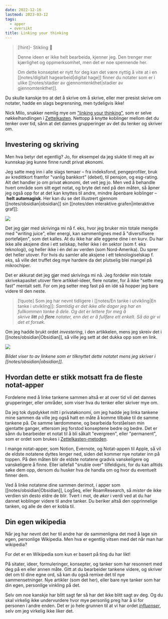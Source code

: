 ```yaml
---
date: 2022-12-16
lastmod: 2023-03-12
tags:
  - apper
  - oversikt
title: Linking your thinking
---
```

> [!hint]- Stikling 🌿
>
> Denne ideen er ikke helt bearbeida, kjenner jeg. Den trenger mer kjærlighet og oppmerksomhet, men det er noe spennende her.
> 
> Om dette konseptet er nytt for deg kan det være nyttig å vite at i en [[notes/digitalt hagearbeid|digital hage]] finner du notater som er i ulike [[notes/stadier av gjennomtenkthet|stadier av gjennomtenkthet]].

Du skulle kanskje tro at det å skrive om å skrive, eller mer presist skrive om notater, hadde en slags begrensning, men tydeligvis ikke!

Nick Milo, snakker nemlig mye om ["linking your thinking"](https://youtu.be/QgbLb6QCK88?t=155&ref=simen-skriver), som er selve nøkkelhandlingen i [Zettelkasten](https://www.simenskriver.no/zettelkasten/). Nettopp å knytte koblinger mellom det du tenker over tid, sånn at det dannes grupperinger av det du tenker og skriver om.

## Investering og skriving

Men hva betyr det egentlig? Jo, for eksempel da jeg slukte til meg alt av kunnskap jeg kunne finne rundt privat økonomi.

Jeg satte meg inn i alle slags temaer – fra indeksfond, pengeprofiler, bruk av kredittkort framfor "vanlig bankkort" (debet), til pensjon, og esg-rating. Alt det handler jo om privat økonomi, det veit jeg jo. Men ved å behandle hvert område som sitt eget notat, og bryte det ned på den måten, så åpner jeg også opp for at det kan knyttes til andre, mindre åpenbare koblinger – **helt automagisk**. Her kan du se det illustrert gjennom [[notes/obsidian|obsidian]] sin [[notes/den interaktive grafen|interaktive graf]]:

![](https://www.simenskriver.no/content/images/2022/12/CleanShot-2022-12-16-at-08.38.25@2x.png)

Det jeg gjør med skrivinga mi nå f. eks, hvor jeg bruker min totale mengde med "writing juice", eller energi, kan sammenlignes med å "diversifisere porteføljen", som det kalles. At du ikke har alle eggene dine i en kurv. Du har ikke alle aksjene dine i ett selskap, heller ikke i én sektor (som f. eks teknologi), og heller ikke i én del av verden (som Nord-Amerika). Du sprer det heller utover. For hvis du samler alle aksjene i ett teknologiselskap f. eks, så ville det truffet deg mye hardere da det plutselig blei mangel på mikrochiper.

Det er akkurat det jeg gjør med skrivinga mi nå. Jeg fordeler min totale skrivekapasitet utover flere artikkel-ideer, flere notater, for å ikke "sette meg fast" mentalt sett. For om jeg setter meg fast på en idé så hopper jeg bare videre til den neste.

> [!quote] Som jeg har nevnt tidligere i [[notes/En tanke i utvikling|En tanke i utvikling]]:
*Samtidig er det ikke alle dager jeg har en fullkommen tanke å dele. Og det er lettere for meg å skrive __litt__ på __flere__ notater, enn det er å fullføre ett enkelt. Så da gir vi det et forsøk.*

Om jeg hadde brukt ordet _investering_, i den artikkelen, mens jeg skreiv det i [[notes/obsidian|Obsidian]], så ville jeg sett at det dukka opp som en link.

![](https://www.simenskriver.no/content/images/2022/12/CleanShot-2022-12-16-at-07.39.15@2x.png)

*Bildet viser to av linkene som er tilknyttet dette notatet mens jeg skriver i [[notes/obsidian|obsidian]].*

## Hvordan dette er stikk motsatt fra de fleste notat-apper

Fordelene med å linke tankene sammen altså er at over tid vil det dannes grupperinger, eller områder, som viser hva du tenker eller skriver mye om.

Da jeg tok dypdykket mitt i privatøkonomi, om jeg hadde jeg linka tankene mine sammen da ville jeg også hatt en måte å komme tilbake til de samme tankene på. De samme lærdommene, og bearbeida forståelsen min gjentatte ganger, ettersom jeg forstod konseptene bedre og bedre. Det er sånn du bearbeider et notat til å bli såkalt "evergreen", eller "permanent", som er ordet som brukes i [Zettelkasten-metoden](notes/En%20introduksjon%20til%20Zettelkasten.md).

I mange notat-apper, som Notion, Evernote, og Notat-appen til Apple, så vil de eldste notatene dyttes lenger ned, siden det kommer nye notater inn på toppen. På den måten blir de eldste notatene gradvis vanskeligere og vanskeligere å finne. Eller iallefall "snuble over" tilfeldigvis, for du kan alltids søke dem opp, dersom du husker hva de handla om og hvor du eventuelt finner dem.

Ved å linke notatene dine sammen derimot, i apper som [[notes/obsidian|Obsidian]], LogSeq, eller RoamResearch, så _mister_ de ikke verdien sin desto eldre de blir. Tvert i mot, de _øker_ i verdi ved at du har dannet koblinger videre til andre tanker. Du beriker altså den opprinnelige tanken, og alle de den er kobla til.

## Din egen wikipedia

Når jeg har nevnt det her til andre har de sammenligna det med å lage sin egen, personlige Wikipedia. Men hva er egentlig vitsen med det når man har wikipedia?

For det er en Wikipedia som kun er basert på ting du har likt!

På sitater, ideer, formuleringer, konsepter, og tanker som har resonnert med deg på en eller annen måte. Gitt at du bearbeider tankene videre, og skriver det om til dine egne ord, så kan du også remixe det til nye sammensetninger. Nye artikler (som det her), eller bare nye tanker som har din egen, personlige vinkling på det.

Selv om noe kanskje har blitt sagt før så har det ikke blitt sagt av deg. Og du skal virkelig ikke undervurdere hvor mye personlig preg har å si for personen i andre enden. Det er jo hele grunnen til at vi har ordet _[influenser](https://snl.no/influenser?ref=simen-skriver)_, selv om jeg virkelig ikke liker det.
